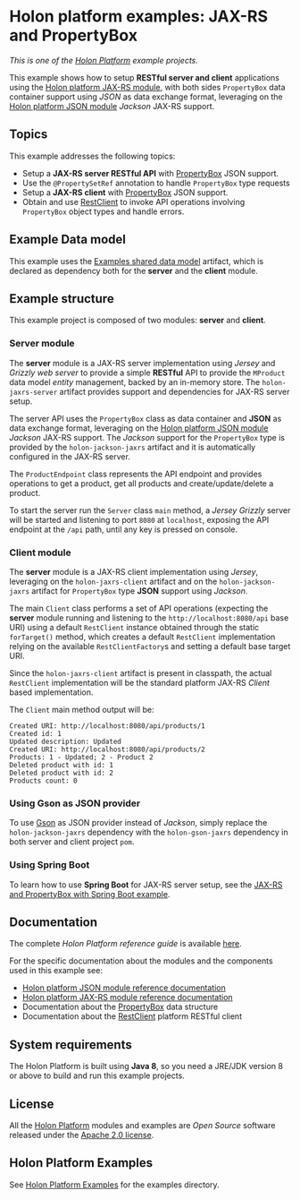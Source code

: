 # Holon platform examples: JAX-RS and PropertyBox

_This is one of the [Holon Platform](https://holon-platform.com) example projects._

This example shows how to setup __RESTful server and client__ applications using the [Holon platform JAX-RS module](https://github.com/holon-platform/holon-jaxrs), with both sides `PropertyBox` data container support using _JSON_ as data exchange format, leveraging on the [Holon platform JSON module](https://github.com/holon-platform/holon-json) _Jackson_ JAX-RS support.

## Topics

This example addresses the following topics:

* Setup a __JAX-RS server RESTful API__ with [PropertyBox](https://docs.holon-platform.com/current/reference/holon-core.html#PropertyBox) JSON support.
* Use the `@PropertySetRef` annotation to handle `PropertyBox` type requests
* Setup a __JAX-RS client__ with [PropertyBox](https://docs.holon-platform.com/current/reference/holon-core.html#PropertyBox) JSON support.
* Obtain and use [RestClient](https://docs.holon-platform.com/current/reference/holon-core.html#RestClient) to invoke API operations involving `PropertyBox` object types and handle errors.

## Example Data model

This example uses the [Examples shared data model](https://github.com/holon-platform/holon-examples/tree/master/model) artifact, which is declared as dependency both for the __server__ and the __client__ module.

## Example structure

This example project is composed of two modules: __server__ and __client__.

### Server module

The __server__ module is a JAX-RS server implementation using _Jersey_ and _Grizzly web server_ to provide a simple __RESTful__ API to provide the `MProduct` data model _entity_ management, backed by an in-memory store. The `holon-jaxrs-server` artifact provides support and dependencies for JAX-RS server setup.

The server API uses the `PropertyBox` class as data container and __JSON__ as data exchange format, leveraging on the [Holon platform JSON module](https://github.com/holon-platform/holon-json) _Jackson_ JAX-RS support. The _Jackson_ support for the `PropertyBox` type is provided by the `holon-jackson-jaxrs` artifact and it is automatically configured in the JAX-RS server.

The `ProductEndpoint` class represents the API endpoint and provides operations to get a product, get all products and create/update/delete a product.

To start the server run the `Server` class `main` method, a _Jersey Grizzly_ server will be started and listening to port `8080` at `localhost`, exposing the API endpoint at the `/api` path, until any key is pressed on console.

### Client module

The __server__ module is a JAX-RS client implementation using _Jersey_, leveraging on the `holon-jaxrs-client` artifact and on the `holon-jackson-jaxrs` artifact for `PropertyBox` type __JSON__ support using  _Jackson_.

The main `Client` class performs a set of API operations (expecting the __server__ module running and listening to the `http://localhost:8080/api` base URI) using a default `RestClient` instance obtained through the static `forTarget()` method, which creates a default `RestClient` implementation relying on the available `RestClientFactory`s and setting a default base target URI.

Since the `holon-jaxrs-client` artifact is present in classpath, the actual `RestClient` implementation will be the standard platform JAX-RS _Client_ based implementation. 

The `Client` main method output will be:

```text
Created URI: http://localhost:8080/api/products/1
Created id: 1
Updated description: Updated
Created URI: http://localhost:8080/api/products/2
Products: 1 - Updated; 2 - Product 2
Deleted product with id: 1
Deleted product with id: 2
Products count: 0
```

### Using Gson as JSON provider

To use [Gson](https://github.com/google/gson) as JSON provider instead of _Jackson_, simply replace the `holon-jackson-jaxrs` dependency with the `holon-gson-jaxrs` dependency in both server and client project `pom`.

### Using Spring Boot

To learn how to use __Spring Boot__ for JAX-RS server setup, see the [JAX-RS and PropertyBox with Spring Boot example](../spring-boot-propertybox).

## Documentation

The complete _Holon Platform reference guide_ is available [here](https://docs.holon-platform.com/current/reference).

For the specific documentation about the modules and the components used in this example see:

* [Holon platform JSON module reference documentation](https://docs.holon-platform.com/current/reference/holon-json.html)
* [Holon platform JAX-RS module reference documentation](https://docs.holon-platform.com/current/reference/holon-jaxrs.html)
* Documentation about the [PropertyBox](https://docs.holon-platform.com/current/reference/holon-core.html#PropertyBox)  data structure
* Documentation about the [RestClient](https://docs.holon-platform.com/current/reference/holon-core.html#RestClient) platform RESTful client

## System requirements

The Holon Platform is built using __Java 8__, so you need a JRE/JDK version 8 or above to build and run this example projects.

## License

All the [Holon Platform](https://holon-platform.com) modules and examples are _Open Source_ software released under the [Apache 2.0 license](LICENSE.md).

## Holon Platform Examples

See [Holon Platform Examples](https://github.com/holon-platform/holon-examples) for the examples directory.
